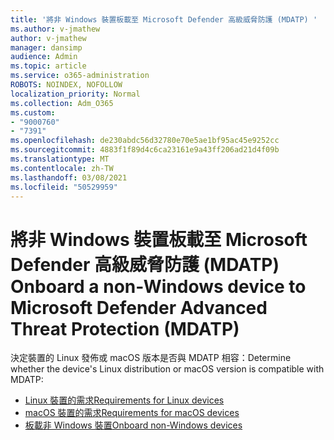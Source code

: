 ```yaml
---
title: '將非 Windows 裝置板載至 Microsoft Defender 高級威脅防護 (MDATP) '
ms.author: v-jmathew
author: v-jmathew
manager: dansimp
audience: Admin
ms.topic: article
ms.service: o365-administration
ROBOTS: NOINDEX, NOFOLLOW
localization_priority: Normal
ms.collection: Adm_O365
ms.custom:
- "9000760"
- "7391"
ms.openlocfilehash: de230abdc56d32780e70e5ae1bf95ac45e9252cc
ms.sourcegitcommit: 4883f1f89d4c6ca23161e9a43ff206ad21d4f09b
ms.translationtype: MT
ms.contentlocale: zh-TW
ms.lasthandoff: 03/08/2021
ms.locfileid: "50529959"
---
```

# <a name="onboard-a-non-windows-device-to-microsoft-defender-advanced-threat-protection-mdatp"></a><span data-ttu-id="c6373-102">將非 Windows 裝置板載至 Microsoft Defender 高級威脅防護 (MDATP) </span><span class="sxs-lookup"><span data-stu-id="c6373-102">Onboard a non-Windows device to Microsoft Defender Advanced Threat Protection (MDATP)</span></span>

<span data-ttu-id="c6373-103">決定裝置的 Linux 發佈或 macOS 版本是否與 MDATP 相容：</span><span class="sxs-lookup"><span data-stu-id="c6373-103">Determine whether the device's Linux distribution or macOS version is compatible with MDATP:</span></span>

- [<span data-ttu-id="c6373-104">Linux 裝置的需求</span><span class="sxs-lookup"><span data-stu-id="c6373-104">Requirements for Linux devices</span></span>](https://go.microsoft.com/fwlink/?linkid=2143462)
- [<span data-ttu-id="c6373-105">macOS 裝置的需求</span><span class="sxs-lookup"><span data-stu-id="c6373-105">Requirements for macOS devices</span></span>](https://go.microsoft.com/fwlink/?linkid=2143461)
- [<span data-ttu-id="c6373-106">板載非 Windows 裝置</span><span class="sxs-lookup"><span data-stu-id="c6373-106">Onboard non-Windows devices</span></span>](https://go.microsoft.com/fwlink/?linkid=2143628)

